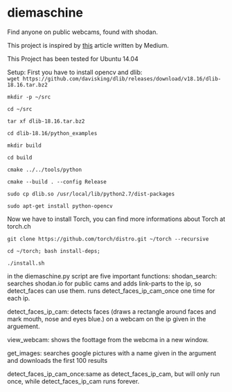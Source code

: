 # diemaschine
Find anyone on public webcams, found with shodan. 

This project is inspired by [this](https://medium.com/@ageitgey/machine-learning-is-fun-part-4-modern-face-recognition-with-deep-learning-c3cffc121d78#.lvd4mq590 "test") article written by Medium.

This Project has been tested for Ubuntu 14.04

Setup:
First you have to install opencv and dlib:     
`wget https://github.com/davisking/dlib/releases/download/v18.16/dlib-18.16.tar.bz2`

`mkdir -p ~/src`

`cd ~/src`

`tar xf dlib-18.16.tar.bz2`

`cd dlib-18.16/python_examples`  

`mkdir build` 

`cd build` 

`cmake ../../tools/python`  

`cmake --build . --config Release`  

`sudo cp dlib.so /usr/local/lib/python2.7/dist-packages`

`sudo apt-get install python-opencv`

Now we have to install Torch, you can find more informations about Torch at torch.ch 

`git clone https://github.com/torch/distro.git ~/torch --recursive`

`cd ~/torch; bash install-deps;`

`./install.sh`


in the diemaschine.py script are five important functions:
shodan_search: searches shodan.io for public cams and adds link-parts to the ip, so detect_faces can use them. runs detect_faces_ip_cam_once one time for each ip.

detect_faces_ip_cam: detects faces (draws a rectangle around faces and mark mouth, nose and eyes blue.) on a webcam on the ip given in the arguement.

view_webcam: shows the foottage from the webcma in a new window.

get_images: searches google pictures with a name given in the argument and downloads the first 100 results

detect_faces_ip_cam_once:same as detect_faces_ip_cam, but will only run once, while detect_faces_ip_cam runs forever.
